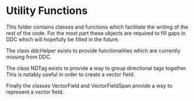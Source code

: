# Utility Functions

This folder contains classes and functions which facilitate the writing of the rest of the code. For the most part these objects are required to fill gaps in DDC which will hopefully be filled in the future.

The class ddcHelper exists to provide functionalities which are currently missing from DDC.

The class NDTag exists to provide a way to group directional tags together. This is notably useful in order to create a vector field.

Finally the classes VectorField and VectorFieldSpan provide a way to represent a vector field.
